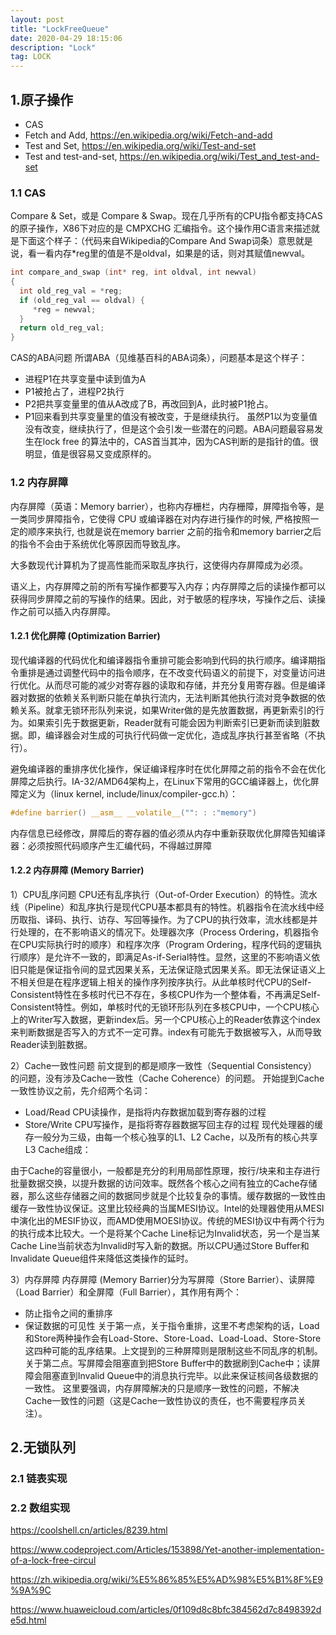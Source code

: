 ```yaml
---
layout: post
title: "LockFreeQueue"
date: 2020-04-29 18:15:06 
description: "Lock"
tag: LOCK
---
```


## 1.原子操作
- CAS
- Fetch and Add, https://en.wikipedia.org/wiki/Fetch-and-add
- Test and Set, https://en.wikipedia.org/wiki/Test-and-set
- Test and test-and-set, https://en.wikipedia.org/wiki/Test_and_test-and-set

### 1.1 CAS
Compare & Set，或是 Compare & Swap。现在几乎所有的CPU指令都支持CAS的原子操作，X86下对应的是 CMPXCHG 汇编指令。这个操作用C语言来描述就是下面这个样子：（代码来自Wikipedia的Compare And Swap词条）意思就是说，看一看内存*reg里的值是不是oldval，如果是的话，则对其赋值newval。
```c
int compare_and_swap (int* reg, int oldval, int newval)
{
  int old_reg_val = *reg;
  if (old_reg_val == oldval) {
     *reg = newval;
  }
  return old_reg_val;
}
```

CAS的ABA问题
所谓ABA（见维基百科的ABA词条），问题基本是这个样子：
- 进程P1在共享变量中读到值为A
- P1被抢占了，进程P2执行
- P2把共享变量里的值从A改成了B，再改回到A，此时被P1抢占。
- P1回来看到共享变量里的值没有被改变，于是继续执行。
虽然P1以为变量值没有改变，继续执行了，但是这个会引发一些潜在的问题。ABA问题最容易发生在lock free 的算法中的，CAS首当其冲，因为CAS判断的是指针的值。很明显，值是很容易又变成原样的。

### 1.2 内存屏障
内存屏障（英语：Memory barrier），也称内存栅栏，内存栅障，屏障指令等，是一类同步屏障指令，它使得 CPU 或编译器在对内存进行操作的时候, 严格按照一定的顺序来执行, 也就是说在memory barrier 之前的指令和memory barrier之后的指令不会由于系统优化等原因而导致乱序。

大多数现代计算机为了提高性能而采取乱序执行，这使得内存屏障成为必须。

语义上，内存屏障之前的所有写操作都要写入内存；内存屏障之后的读操作都可以获得同步屏障之前的写操作的结果。因此，对于敏感的程序块，写操作之后、读操作之前可以插入内存屏障。

#### 1.2.1 优化屏障 (Optimization Barrier)
现代编译器的代码优化和编译器指令重排可能会影响到代码的执行顺序。编译期指令重排是通过调整代码中的指令顺序，在不改变代码语义的前提下，对变量访问进行优化。从而尽可能的减少对寄存器的读取和存储，并充分复用寄存器。但是编译器对数据的依赖关系判断只能在单执行流内，无法判断其他执行流对竞争数据的依赖关系。就拿无锁环形队列来说，如果Writer做的是先放置数据，再更新索引的行为。如果索引先于数据更新，Reader就有可能会因为判断索引已更新而读到脏数据。即，编译器会对生成的可执行代码做一定优化，造成乱序执行甚至省略（不执行）。

避免编译器的重排序优化操作，保证编译程序时在优化屏障之前的指令不会在优化屏障之后执行。IA-32/AMD64架构上，在Linux下常用的GCC编译器上，优化屏障定义为（linux kernel, include/linux/compiler-gcc.h）：
```c
#define barrier() __asm__ __volatile__("": : :"memory")
```
内存信息已经修改，屏障后的寄存器的值必须从内存中重新获取优化屏障告知编译器：必须按照代码顺序产生汇编代码，不得越过屏障

#### 1.2.2 内存屏障 (Memory Barrier)
1）CPU乱序问题
CPU还有乱序执行（Out-of-Order Execution）的特性。流水线（Pipeline）和乱序执行是现代CPU基本都具有的特性。机器指令在流水线中经历取指、译码、执行、访存、写回等操作。为了CPU的执行效率，流水线都是并行处理的，在不影响语义的情况下。处理器次序（Process Ordering，机器指令在CPU实际执行时的顺序）和程序次序（Program Ordering，程序代码的逻辑执行顺序）是允许不一致的，即满足As-if-Serial特性。显然，这里的不影响语义依旧只能是保证指令间的显式因果关系，无法保证隐式因果关系。即无法保证语义上不相关但是在程序逻辑上相关的操作序列按序执行。从此单核时代CPU的Self-Consistent特性在多核时代已不存在，多核CPU作为一个整体看，不再满足Self-Consistent特性。例如，单核时代的无锁环形队列在多核CPU中，一个CPU核心上的Writer写入数据，更新index后。另一个CPU核心上的Reader依靠这个index来判断数据是否写入的方式不一定可靠。index有可能先于数据被写入，从而导致Reader读到脏数据。

2）Cache一致性问题
前文提到的都是顺序一致性（Sequential Consistency）的问题，没有涉及Cache一致性（Cache Coherence）的问题。
开始提到Cache一致性协议之前，先介绍两个名词：
- Load/Read CPU读操作，是指将内存数据加载到寄存器的过程
- Store/Write CPU写操作，是指将寄存器数据写回主存的过程
现代处理器的缓存一般分为三级，由每一个核心独享的L1、L2 Cache，以及所有的核心共享L3 Cache组成：

由于Cache的容量很小，一般都是充分的利用局部性原理，按行/块来和主存进行批量数据交换，以提升数据的访问效率。既然各个核心之间有独立的Cache存储器，那么这些存储器之间的数据同步就是个比较复杂的事情。缓存数据的一致性由缓存一致性协议保证。这里比较经典的当属MESI协议。Intel的处理器使用从MESI中演化出的MESIF协议，而AMD使用MOESI协议。传统的MESI协议中有两个行为的执行成本比较大。一个是将某个Cache Line标记为Invalid状态，另一个是当某Cache Line当前状态为Invalid时写入新的数据。所以CPU通过Store Buffer和Invalidate Queue组件来降低这类操作的延时。

3）内存屏障
内存屏障 (Memory Barrier)分为写屏障（Store Barrier）、读屏障（Load Barrier）和全屏障（Full Barrier），其作用有两个：
- 防止指令之间的重排序
- 保证数据的可见性
关于第一点，关于指令重排，这里不考虑架构的话，Load和Store两种操作会有Load-Store、Store-Load、Load-Load、Store-Store这四种可能的乱序结果。上文提到的三种屏障则是限制这些不同乱序的机制。
关于第二点。写屏障会阻塞直到把Store Buffer中的数据刷到Cache中；读屏障会阻塞直到Invalid Queue中的消息执行完毕。以此来保证核间各级数据的一致性。
这里要强调，内存屏障解决的只是顺序一致性的问题，不解决Cache一致性的问题（这是Cache一致性协议的责任，也不需要程序员关注）。

## 2.无锁队列
### 2.1 链表实现

### 2.2 数组实现



https://coolshell.cn/articles/8239.html

https://www.codeproject.com/Articles/153898/Yet-another-implementation-of-a-lock-free-circul

https://zh.wikipedia.org/wiki/%E5%86%85%E5%AD%98%E5%B1%8F%E9%9A%9C

https://www.huaweicloud.com/articles/0f109d8c8bfc384562d7c8498392de5d.html
